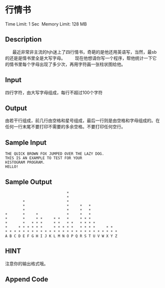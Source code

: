 # 行情书
Time Limit: 1 Sec  Memory Limit: 128 MB


## Description
      最近非常非主流的hjh迷上了四行情书，奇葩的是他还用英语写，当然，最sb的还是是情书里全是大写字母。
       现在他想请你写一个程序，帮他统计一下它的情书里每个字母出现了多少次，再用字符画一张柱状图给他。


## Input
四行字符，由大写字母组成，每行不超过100个字符


## Output
由若干行组成，前几行由空格和星号组成，最后一行则是由空格和字母组成的。在任何一行末尾不要打印不需要的多余空格。不要打印任何空行。




## Sample Input
```
THE QUICK BROWN FOX JUMPED OVER THE LAZY DOG.
THIS IS AN EXAMPLE TO TEST FOR YOUR
HISTOGRAM PROGRAM.
HELLO!

```
## Sample Output
```
                            *                      
                            *                      
        *                   *                      
        *                   *     *   *            
        *                   *     *   *            
*       *     *             *     *   *            
*       *     * *     * *   *     * * *            
*       *   * * *     * *   * *   * * * *          
*     * * * * * *     * * * * *   * * * *     * *  
* * * * * * * * * * * * * * * * * * * * * * * * * *
A B C D E F G H I J K L M N O P Q R S T U V W X Y Z

```

## HINT
注意你的输出格式哦。


## Append Code
